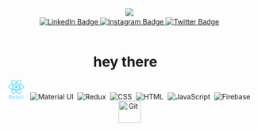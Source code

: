 <div align="center">
<div id="header" align="center">
  <img src="https://media.giphy.com/media/M9gbBd9nbDrOTu1Mqx/giphy.gif" width="100"/>
</div>

<div id="badges">
  <a href="your-linkedin-URL">
    <img src="https://img.shields.io/badge/LinkedIn-blue?style=for-the-badge&logo=linkedin&logoColor=white" alt="LinkedIn Badge"/>
  </a>
  <a href="your-instagram-URL">
    <img src="https://img.shields.io/badge/Instagram-red?style=for-the-badge&logo=youtube&logoColor=white" alt="Instagram Badge"/>
  </a>
  <a href="your-twitter-URL">
    <img src="https://img.shields.io/badge/Twitter-blue?style=for-the-badge&logo=twitter&logoColor=white" alt="Twitter Badge"/>
  </a>
</div>
<img src="https://komarev.com/ghpvc/?ashish4497=your-github-ashish4497&style=flat-square&color=blue" alt=""/>
<h1>
  hey there
  <img src="https://media.giphy.com/media/hvRJCLFzcasrR4ia7z/giphy.gif" width="10px" height="10px"/>
</h1>
<div>
  <img src="https://github.com/devicons/devicon/blob/master/icons/react/react-original-wordmark.svg" title="React" alt="React" width="40" height="40"/>&nbsp;
  <img src="#" title="Material UI" alt="Material UI" width="40" height="40"/>&nbsp;
  <img src="#" title="Redux" alt="Redux " width="40" height="40"/>&nbsp;
  <img src="#"  title="CSS3" alt="CSS" width="40" height="40"/>&nbsp;
  <img src="#" title="HTML5" alt="HTML" width="40" height="40"/>&nbsp;
  <img src="#" title="JavaScript" alt="JavaScript" width="40" height="40"/>&nbsp;
  <img src="#" title="Firebase" alt="Firebase" width="40" height="40"/>&nbsp;
  <img src="#" title="Git" **alt="Git" width="45" height="45"/>
</div>
</div>
